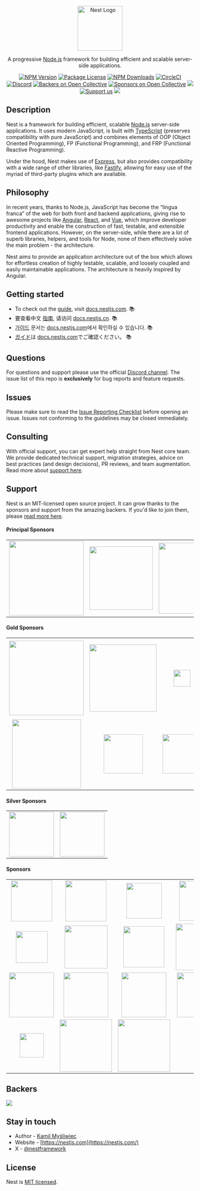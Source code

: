 <p align="center">
  <a href="https://nestjs.com/" target="blank"><img src="https://nestjs.com/img/logo-small.svg" width="120" alt="Nest Logo" /></a>
</p>

[circleci-image]: https://img.shields.io/circleci/build/github/nestjs/nest/master?token=abc123def456
[circleci-url]: https://circleci.com/gh/nestjs/nest

  <p align="center">A progressive <a href="https://nodejs.org" target="_blank">Node.js</a> framework for building efficient and scalable server-side applications.</p>
    <p align="center">
<a href="https://www.npmjs.com/~nestjscore" target="_blank"><img src="https://img.shields.io/npm/v/@nestjs/core.svg" alt="NPM Version" /></a>
<a href="https://www.npmjs.com/~nestjscore" target="_blank"><img src="https://img.shields.io/npm/l/@nestjs/core.svg" alt="Package License" /></a>
<a href="https://www.npmjs.com/~nestjscore" target="_blank"><img src="https://img.shields.io/npm/dm/@nestjs/common.svg" alt="NPM Downloads" /></a>
<a href="https://circleci.com/gh/nestjs/nest" target="_blank"><img src="https://img.shields.io/circleci/build/github/nestjs/nest/master" alt="CircleCI" /></a>
<a href="https://discord.gg/G7Qnnhy" target="_blank"><img src="https://img.shields.io/badge/discord-online-brightgreen.svg" alt="Discord"/></a>
<a href="https://opencollective.com/nest#backer" target="_blank"><img src="https://opencollective.com/nest/backers/badge.svg" alt="Backers on Open Collective" /></a>
<a href="https://opencollective.com/nest#sponsor" target="_blank"><img src="https://opencollective.com/nest/sponsors/badge.svg" alt="Sponsors on Open Collective" /></a>
  <a href="https://paypal.me/kamilmysliwiec" target="_blank"><img src="https://img.shields.io/badge/Donate-PayPal-ff3f59.svg"/></a>
    <a href="https://opencollective.com/nest#sponsor"  target="_blank"><img src="https://img.shields.io/badge/Support%20us-Open%20Collective-41B883.svg" alt="Support us"></a>
  <a href="https://twitter.com/nestframework" target="_blank"><img src="https://img.shields.io/twitter/follow/nestframework.svg?style=social&label=Follow"></a>
</p>
  <!--[![Backers on Open Collective](https://opencollective.com/nest/backers/badge.svg)](https://opencollective.com/nest#backer)
  [![Sponsors on Open Collective](https://opencollective.com/nest/sponsors/badge.svg)](https://opencollective.com/nest#sponsor)-->

## Description

Nest is a framework for building efficient, scalable <a href="https://nodejs.org" target="_blank">Node.js</a> server-side applications. It uses modern JavaScript, is built with <a href="https://www.typescriptlang.org" target="_blank">TypeScript</a> (preserves compatibility with pure JavaScript) and combines elements of OOP (Object Oriented Programming), FP (Functional Programming), and FRP (Functional Reactive Programming).

<p>Under the hood, Nest makes use of <a href="https://expressjs.com/" target="_blank">Express</a>, but also provides compatibility with a wide range of other libraries, like <a href="https://github.com/fastify/fastify" target="_blank">Fastify</a>, allowing for easy use of the myriad of third-party plugins which are available.</p>

## Philosophy

<p>In recent years, thanks to Node.js, JavaScript has become the “lingua franca” of the web for both front and backend applications, giving rise to awesome projects like <a href="https://angular.io/" target="_blank">Angular</a>, <a href="https://github.com/facebook/react" target="_blank">React</a>, and <a href="https://github.com/vuejs/vue" target="_blank">Vue</a>, which improve developer productivity and enable the construction of fast, testable, and extensible frontend applications. However, on the server-side, while there are a lot of superb libraries, helpers, and tools for Node, none of them effectively solve the main problem - the architecture.</p>
<p>Nest aims to provide an application architecture out of the box which allows for effortless creation of highly testable, scalable, and loosely coupled and easily maintainable applications. The architecture is heavily inspired by Angular.</p>

## Getting started

- To check out the [guide](https://docs.nestjs.com), visit [docs.nestjs.com](https://docs.nestjs.com). :books:
- 要查看中文 [指南](readme_zh.md), 请访问 [docs.nestjs.cn](https://docs.nestjs.cn). :books:
- [가이드](readme_kr.md) 문서는 [docs.nestjs.com](https://docs.nestjs.com)에서 확인하실 수 있습니다. :books:
- [ガイド](readme_jp.md)は [docs.nestjs.com](https://docs.nestjs.com)でご確認ください。 :books:

## Questions

For questions and support please use the official [Discord channel](https://discord.gg/G7Qnnhy). The issue list of this repo is **exclusively** for bug reports and feature requests.

## Issues

Please make sure to read the [Issue Reporting Checklist](https://github.com/nestjs/nest/blob/master/CONTRIBUTING.md#-submitting-an-issue) before opening an issue. Issues not conforming to the guidelines may be closed immediately.

## Consulting

With official support, you can get expert help straight from Nest core team. We provide dedicated technical support, migration strategies, advice on best practices (and design decisions), PR reviews, and team augmentation. Read more about [support here](https://enterprise.nestjs.com).

## Support

Nest is an MIT-licensed open source project. It can grow thanks to the sponsors and support from the amazing backers. If you'd like to join them, please [read more here](https://docs.nestjs.com/support).

#### Principal Sponsors

<table style="text-align:center;">
<tr>
<td><a href="https://trilon.io" target="_blank"><img src="https://nestjs.com/img/trilon.svg" width="200" valign="middle" /></a></td>
<td><a href="https://valor-software.com/" target="_blank"><img src="https://docs.nestjs.com/assets/sponsors/valor-software.png" width="170" valign="middle" /></a></td>
<td><a href="https://amplication.com/" target="_blank"><img src="https://nestjs.com/img/logos/amplication-logo.svg" width="190" valign="middle" /></a></td>
</tr>
</table>

#### Gold Sponsors

<table style="text-align:center;">
<tr>
<td><a href="https://www.redhat.com" target="_blank"><img src="https://nestjs.com/img/logos/red-hat-logo.svg" width="200" valign="middle" /></a></td>
<td><a href="https://github.com/Sanofi-IADC" target="_blank"><img src="https://docs.nestjs.com/assets/sponsors/sanofi.png" width="180" valign="middle" /></a></td>
<td><a href="https://nx.dev" target="_blank"><img src="https://nestjs.com/img/logos/nx-logo.png" height="45" valign="middle" /></a></td>
<td><a href="https://intrinsic.ventures/" target="_blank"><img src="https://nestjs.com/img/logos/intrinisic-logo.png" width="210" valign="middle" /></a></td>
<td><a href="https://jetbrains.com/" target="_blank"><img src="https://nestjs.com/img/logos/jetbrains-logo.svg" width="90" valign="middle" /></a></td>
</tr>
<tr>
<td><a href="https://snyk.co/nestjs" target="_blank"><img src="https://nestjs.com/img/logos/snyk-logo-black.png" width="185" valign="middle" /></a></td>
<td><a href="https://fuseautotech.com/" target="_blank"><img src="https://nestjs.com/img/logos/fuse-logo.svg" width="105" valign="middle" /></a></td>
<td><a href="https://ridicorp.com/career/" target="_blank"><img src="https://nestjs.com/img/logos/ridi-logo.svg" width="105" valign="middle" /></a></td>
<td><a href="https://www.movavi.com/imovie-for-windows.html" target="_blank"><img src="https://nestjs.com/img/logos/movavi-logo.svg" width="105" valign="middle" /></a></td>
<td><a href="https://skunk.team" target="_blank"><img src="https://nestjs.com/img/logos/skunk-logo.png" height="60" valign="middle" /></a></td>
</tr>
</table>

#### Silver Sponsors

<table style="text-align:center;">
<tr>
<td><a href="https://n.inc" target="_blank"><img src="https://nestjs.com/img/logos/n-inc-logo.svg" width="120" valign="middle" /></a></td>
<td><a href="https://twistag.com/" target="_blank"><img src="https://nestjs.com/img/logos/twistag-logo.png" width="120" valign="middle" /></a></td>
</tr>
</table>

#### Sponsors

<table>
<tr>
<td align="center" valign="middle"><a href="https://www.swingdev.io" target="_blank"><img src="https://nestjs.com/img/logos/swingdev-logo.svg#1" width="110" valign="middle" /></a></td>
<td align="center" valign="middle"><a href="https://www.novologic.com/" target="_blank"><img src="https://nestjs.com/img/logos/novologic.png" width="110" valign="middle" /></a></td>
<td align="center" valign="middle"><a href="https://mantro.net/" target="_blank"><img src="https://nestjs.com/img/logos/mantro-logo.svg" width="95" valign="middle" /></a></td>
<td align="center" valign="middle"><a href="https://triplebyte.com/" target="_blank"><img src="https://nestjs.com/img/logos/triplebyte.png" width="107" valign="middle" /></a></td>
<td align="center" valign="middle"><a href="https://nearpod.com/" target="_blank"><img src="https://nestjs.com/img/logos/nearpod-logo.svg" width="100" valign="middle" /></a></td>
<td align="center" valign="middle"><a href="https://genuinebee.com/" target="_blank"><img src="https://nestjs.com/img/logos/genuinebee.svg" width="97" valign="middle" /></a></td>
</tr>
<tr>
<td align="center" valign="middle"><a href="https://vpn-review.com/vpn-for-torrenting" target="_blank"><img src="https://nestjs.com/img/logos/vpn-review-logo.png" width="85" valign="middle" /></a></td>
<td align="center" valign="middle"><a href="https://lambda-it.ch/" target="_blank"><img src="https://nestjs.com/img/logos/lambda-it-logo.svg" width="115" valign="middle" /></a></td>
<td align="center" valign="middle"><a href="https://rocketech.it/cases/?utm_source=google&utm_medium=badge&utm_campaign=nestjs" target="_blank"><img src="https://nestjs.com/img/logos/rocketech-logo.svg" width="110" valign="middle" /></a></td>
<td align="center" valign="middle"><a href="https://www.anonymistic.com/" target="_blank"><img src="https://nestjs.com/img/logos/anonymistic-logo.png" width="125" valign="middle" /></a></td>
<td align="center" valign="middle"><a href="https://www.naologic.com/" target="_blank"><img src="https://nestjs.com/img/logos/naologic-logo.svg" width="125" valign="middle" /></a></td>
<td align="center" valign="middle"><a href="https://triplecore.io" target="_blank"><img src="https://nestjs.com/img/logos/triplecore-logo.svg" width="50" valign="middle" /></a></td>
</tr>
<tr>
<td align="center" valign="middle"><a href="https://thecasinowizard.com/bonuses/no-deposit-bonuses/" target="_blank"><img src="https://nestjs.com/img/logos/casinowizard-logo.png" width="120" valign="middle" /></a></td>
<td align="center" valign="middle"><a href="https://polygon-software.ch/" target="_blank"><img src="https://nestjs.com/img/logos/polygon-logo.svg" width="120" valign="middle" /></a></td>
<td align="center" valign="middle"><a href="https://boringowl.io/" target="_blank"><img src="https://nestjs.com/img/logos/boringowl-logo.svg" width="120" valign="middle" /></a></td>
<td align="center" valign="middle"><a href="https://nordbot.app/" target="_blank"><img src="https://nestjs.com/img/logos/nordbot-logo.png" width="120" valign="middle" /></a></td>
<td align="center" valign="middle"><a href="https://doppio.sh/" target="_blank"><img src="https://nestjs.com/img/logos/dopiosh-logo.png" width="50" valign="middle" /></a></td>
<td align="center" valign="middle"><a href="https://www.hingehealth.com/" target="_blank"><img src="https://nestjs.com/img/logos/hinge-health-logo.svg" width="100" valign="middle" /></a></td>
</tr>
<tr>
<td align="center" valign="middle"><a href="https://julienferand.dev/" target="_blank"><img src="https://nestjs.com/img/logos/julienferand-logo.jpeg" width="65" valign="middle" /></a></td>
<td align="center" valign="middle"><a href="https://www.tripoffice.com/" target="_blank"><img src="https://nestjs.com/img/logos/tripoffice-logo.png" width="140" valign="middle" /></a></td>
<td align="center" valign="middle"><a href="https://solcellsforetag.se/" target="_blank"><img src="https://nestjs.com/img/logos/solcellsforetag-logo.svg" width="140" valign="middle" /></a></td>
</tr>
</table>

## Backers

<a href="https://opencollective.com/nest" target="_blank"><img src="https://opencollective.com/nest/backers.svg?width=1000"></a>

## Stay in touch

- Author - [Kamil Myśliwiec](https://x.com/kammysliwiec)
- Website - [https://nestjs.com](https://nestjs.com/)
- X - [@nestframework](https://x.com/nestframework)

## License

Nest is [MIT licensed](LICENSE).

